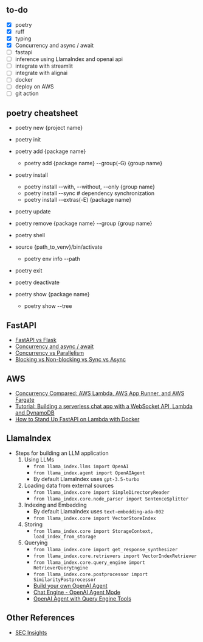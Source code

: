 ## to-do
- [x] poetry
- [x] ruff
- [x] typing
- [x] Concurrency and async / await
- [ ] fastapi
- [ ] inference using LlamaIndex and openai api
- [ ] integrate with streamlit
- [ ] integrate with alignai
- [ ] docker
- [ ] deploy on AWS
- [ ] git action

## poetry cheatsheet
- poetry new {project name}
- poetry init

- poetry add {package name}
    - poetry add {package name} --group(-G) {group name}
- poetry install 
    - poetry install --with, --without, --only {group name}
    - poetry install --sync # dependency synchronization
    - poetry install --extras(-E) {package name}
- poetry update
- poetry remove {package name} --group {group name}

- poetry shell
- source {path_to_venv}/bin/activate
    - poetry env info --path

- poetry exit
- poetry deactivate

- poetry show {package name}
    - poetry show --tree

## FastAPI
- [FastAPI vs Flask](https://www.turing.com/kb/fastapi-vs-flask-a-detailed-comparison)
- [Concurrency and async / await](https://fastapi.tiangolo.com/async)
- [Concurrency vs Parallelism](https://oxylabs.io/blog/concurrency-vs-parallelism)
- [Blocking vs Non-blocking vs Sync vs Async](https://developer.ibm.com/articles/l-async)

## AWS
- [Concurrency Compared: AWS Lambda, AWS App Runner, and AWS Fargate](https://nathanpeck.com/concurrency-compared-lambda-fargate-app-runner)
- [Tutorial: Building a serverless chat app with a WebSocket API, Lambda and DynamoDB](https://docs.aws.amazon.com/apigateway/latest/developerguide/websocket-api-chat-app.html)
- [How to Stand Up FastAPI on Lambda with Docker](https://jacobsolawetz.medium.com/how-to-stand-up-fastapi-on-lambda-with-docker-299609323e40)

## LlamaIndex
- Steps for building an LLM application
    1. Using LLMs
        - `from llama_index.llms import OpenAI`
        - `from llama_index.agent import OpenAIAgent`
        - By default LlamaIndex uses `gpt-3.5-turbo`
    2. Loading data from external sources
        - `from llama_index.core import SimpleDirectoryReader`
        - `from llama_index.core.node_parser import SentenceSplitter`
    3. Indexing and Embedding
        - By default LlamaIndex uses `text-embedding-ada-002`
        - `from llama_index.core import VectorStoreIndex`
    4. Storing
        - `from llama_index.core import StorageContext, load_index_from_storage`
    5. Querying
        - `from llama_index.core import get_response_synthesizer`
        - `from llama_index.core.retrievers import VectorIndexRetriever`
        - `from llama_index.core.query_engine import RetrieverQueryEngine`
        - `from llama_index.core.postprocessor import SimilarityPostprocessor`
        - [Build your own OpenAI Agent](https://docs.llamaindex.ai/en/stable/examples/agent/openai_agent)
        - [Chat Engine - OpenAI Agent Mode](https://docs.llamaindex.ai/en/stable/examples/chat_engine/chat_engine_openai)
        - [OpenAI Agent with Query Engine Tools](https://docs.llamaindex.ai/en/stable/examples/agent/openai_agent_with_query_engine)

## Other References
- [SEC Insights](https://github.com/run-llama/sec-insights)